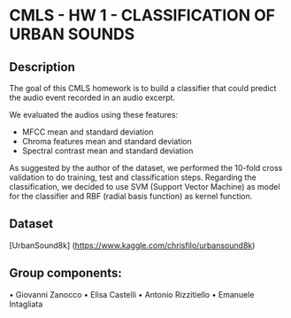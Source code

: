 # CMLS - HW 1 - CLASSIFICATION OF URBAN SOUNDS

## Description

The goal of this CMLS homework is to build a classifier that could predict the audio event recorded in an audio excerpt. 

We evaluated the audios using these features:

- MFCC mean and standard deviation
- Chroma features mean and standard deviation
- Spectral contrast mean and standard deviation

As suggested by the author of the dataset, we performed the 10-fold cross validation to do training, test and classification steps.
Regarding the classification, we decided to use SVM (Support Vector Machine) as model for the classifier and RBF (radial basis function) as kernel function.

## Dataset
[UrbanSound8k] (https://www.kaggle.com/chrisfilo/urbansound8k)

## Group components:
•	Giovanni Zanocco
•	Elisa Castelli
•	Antonio Rizzitiello
•	Emanuele Intagliata

